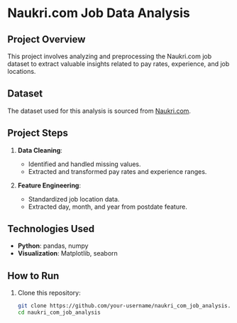 # Naukri.com Job Data Analysis

## Project Overview
This project involves analyzing and preprocessing the Naukri.com job dataset to extract valuable insights related to pay rates, experience, and job locations.

## Dataset
The dataset used for this analysis is sourced from [Naukri.com](https://www.kaggle.com/datasets/PromptCloudHQ/jobs-on-naukricom).

## Project Steps
1. **Data Cleaning**:
   - Identified and handled missing values.
   - Extracted and transformed pay rates and experience ranges.

2. **Feature Engineering**:
   - Standardized job location data.
   - Extracted day, month, and year from postdate feature.

## Technologies Used
- **Python**: pandas, numpy
- **Visualization**: Matplotlib, seaborn

## How to Run
1. Clone this repository:
   ```sh
   git clone https://github.com/your-username/naukri_com_job_analysis.git
   cd naukri_com_job_analysis
